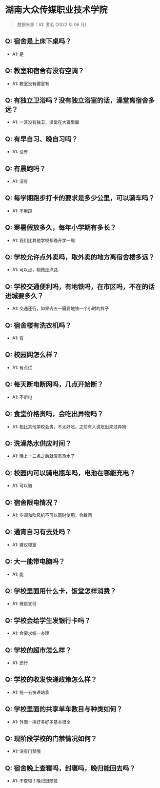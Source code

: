 # 湖南大众传媒职业技术学院

> 数据来源：A1: 匿名 (2022 年 06 月)

## Q: 宿舍是上床下桌吗？

- A1: 是

## Q: 教室和宿舍有没有空调？

- A1: 教室没有寝室有

## Q: 有独立卫浴吗？没有独立浴室的话，澡堂离宿舍多远？

- A1: 一区没有独卫，澡堂在大寝里面

## Q: 有早自习、晚自习吗？

- A1: 没有

## Q: 有晨跑吗？

- A1: 没有

## Q: 每学期跑步打卡的要求是多少公里，可以骑车吗？

- A1: 不用跑

## Q: 寒暑假放多久，每年小学期有多长？

- A1: 我们比其他学校都晚开学一周

## Q: 学校允许点外卖吗，取外卖的地方离宿舍楼多远？

- A1: 可以点，稍微走点路

## Q: 学校交通便利吗，有地铁吗，在市区吗，不在的话进城要多久？

- A1: 交通还行，如果去五一需要地铁一个小时的样子

## Q: 宿舍楼有洗衣机吗？

- A1: 有

## Q: 校园网怎么样？

- A1: 有点烂

## Q: 每天断电断网吗，几点开始断？

- A1: 不断电

## Q: 食堂价格贵吗，会吃出异物吗？

- A1: 相比其他学校会贵，不太好吃，之前有人说吃出来过异物

## Q: 洗澡热水供应时间？

- A1: 晚上十二点之后就没有热水了

## Q: 校园内可以骑电瓶车吗，电池在哪能充电？

- A1: 可以骑

## Q: 宿舍限电情况？

- A1: 空调和吹风机不可以同时使用，会跳闸

## Q: 通宵自习有去处吗？

- A1: 建议寝室

## Q: 大一能带电脑吗？

- A1: 能

## Q: 学校里面用什么卡，饭堂怎样消费？

- A1: 微信支付

## Q: 学校会给学生发银行卡吗？

- A1: 会要求统一办理

## Q: 学校的超市怎么样？

- A1: 还行

## Q: 学校的收发快递政策怎么样？

- A1: 统一去快递站拿

## Q: 学校里面的共享单车数目与种类如何？

- A1: 外面一排好多好多基本很全

## Q: 现阶段学校的门禁情况如何？

- A1: 没有门禁哦

## Q: 宿舍晚上查寝吗，封寝吗，晚归能回去吗？

- A1: 不查寝！晚归很随意

